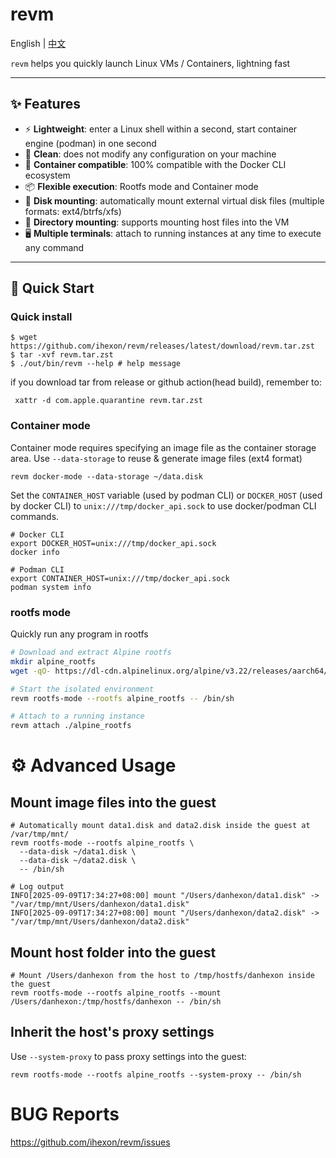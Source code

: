 # revm

English | [中文](./README_zh.md) 


`revm` helps you quickly launch Linux VMs / Containers, lightning fast

---

## ✨ Features

- ⚡ **Lightweight**: enter a Linux shell within a second, start container engine (podman) in one second
- 🧹 **Clean**: does not modify any configuration on your machine
- 🐳 **Container compatible**: 100% compatible with the Docker CLI ecosystem
- 📦 **Flexible execution**: Rootfs mode and Container mode
- 💽 **Disk mounting**: automatically mount external virtual disk files (multiple formats: ext4/btrfs/xfs)
- 📂 **Directory mounting**: supports mounting host files into the VM
- 🖥 **Multiple terminals**: attach to running instances at any time to execute any command

---

## 🚀 Quick Start

### Quick install
```shell
$ wget https://github.com/ihexon/revm/releases/latest/download/revm.tar.zst
$ tar -xvf revm.tar.zst
$ ./out/bin/revm --help # help message
```

if you download tar from release or github action(head build), remember to:
```shell
 xattr -d com.apple.quarantine revm.tar.zst
```

### Container mode
Container mode requires specifying an image file as the container storage area. Use `--data-storage` to reuse & generate image files (ext4 format)
```shell
revm docker-mode --data-storage ~/data.disk
```

Set the `CONTAINER_HOST` variable (used by podman CLI) or `DOCKER_HOST` (used by docker CLI) to `unix:///tmp/docker_api.sock` to use docker/podman CLI commands.

```shell
# Docker CLI 
export DOCKER_HOST=unix:///tmp/docker_api.sock
docker info

# Podman CLI
export CONTAINER_HOST=unix:///tmp/docker_api.sock 
podman system info
```

### rootfs mode

Quickly run any program in rootfs
```bash
# Download and extract Alpine rootfs
mkdir alpine_rootfs
wget -qO- https://dl-cdn.alpinelinux.org/alpine/v3.22/releases/aarch64/alpine-minirootfs-3.22.1-aarch64.tar.gz | tar -xv -C alpine_rootfs

# Start the isolated environment
revm rootfs-mode --rootfs alpine_rootfs -- /bin/sh

# Attach to a running instance
revm attach ./alpine_rootfs
```

# ⚙️ Advanced Usage

## Mount image files into the guest
```shell
# Automatically mount data1.disk and data2.disk inside the guest at /var/tmp/mnt/
revm rootfs-mode --rootfs alpine_rootfs \
  --data-disk ~/data1.disk \
  --data-disk ~/data2.disk \
  -- /bin/sh

# Log output
INFO[2025-09-09T17:34:27+08:00] mount "/Users/danhexon/data1.disk" -> "/var/tmp/mnt/Users/danhexon/data1.disk"
INFO[2025-09-09T17:34:27+08:00] mount "/Users/danhexon/data2.disk" -> "/var/tmp/mnt/Users/danhexon/data2.disk"
```

## Mount host folder into the guest
```shell
# Mount /Users/danhexon from the host to /tmp/hostfs/danhexon inside the guest
revm rootfs-mode --rootfs alpine_rootfs --mount /Users/danhexon:/tmp/hostfs/danhexon -- /bin/sh
```


## Inherit the host's proxy settings
Use `--system-proxy` to pass proxy settings into the guest:
```shell
revm rootfs-mode --rootfs alpine_rootfs --system-proxy -- /bin/sh
```

# BUG Reports
https://github.com/ihexon/revm/issues